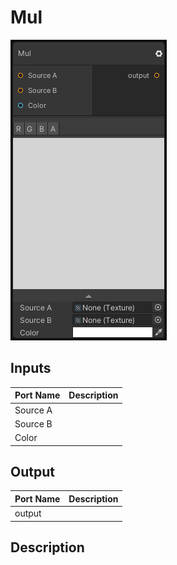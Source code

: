 # Mul
![Mixture.MulNode](../../images/Mixture.MulNode.png)
## Inputs
Port Name | Description
--- | ---
Source A | 
Source B | 
Color | 

## Output
Port Name | Description
--- | ---
output | 

## Description

